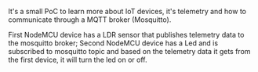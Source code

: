It's a small PoC to learn more about IoT devices, it's telemetry and how to communicate through a MQTT broker (Mosquitto).

First NodeMCU device has a LDR sensor that publishes telemetry data to the mosquitto broker;
Second NodeMCU device has a Led and is subscribed to mosquitto topic and based on the telemetry data it gets from the first device, it will turn the led on or off.
